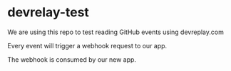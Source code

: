 # devrelay-test

We are using this repo to test reading GitHub events using devreplay.com

Every event will trigger a webhook request to our app.

The webhook is consumed by our new app.
